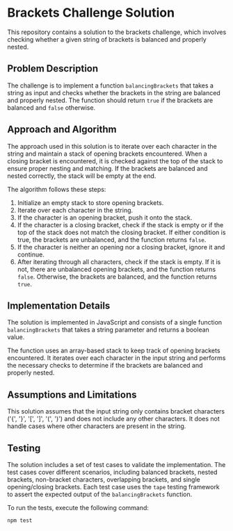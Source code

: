 # Brackets Challenge Solution

This repository contains a solution to the brackets challenge, which involves checking whether a given string of brackets is balanced and properly nested.

## Problem Description

The challenge is to implement a function `balancingBrackets` that takes a string as input and checks whether the brackets in the string are balanced and properly nested. The function should return `true` if the brackets are balanced and `false` otherwise.

## Approach and Algorithm

The approach used in this solution is to iterate over each character in the string and maintain a stack of opening brackets encountered. When a closing bracket is encountered, it is checked against the top of the stack to ensure proper nesting and matching. If the brackets are balanced and nested correctly, the stack will be empty at the end.

The algorithm follows these steps:
1. Initialize an empty stack to store opening brackets.
2. Iterate over each character in the string.
3. If the character is an opening bracket, push it onto the stack.
4. If the character is a closing bracket, check if the stack is empty or if the top of the stack does not match the closing bracket. If either condition is true, the brackets are unbalanced, and the function returns `false`.
5. If the character is neither an opening nor a closing bracket, ignore it and continue.
6. After iterating through all characters, check if the stack is empty. If it is not, there are unbalanced opening brackets, and the function returns `false`. Otherwise, the brackets are balanced, and the function returns `true`.

## Implementation Details

The solution is implemented in JavaScript and consists of a single function `balancingBrackets` that takes a string parameter and returns a boolean value.

The function uses an array-based stack to keep track of opening brackets encountered. It iterates over each character in the input string and performs the necessary checks to determine if the brackets are balanced and properly nested.

## Assumptions and Limitations

This solution assumes that the input string only contains bracket characters ('{', '}', '[', ']', '(', ')') and does not include any other characters. It does not handle cases where other characters are present in the string.

## Testing

The solution includes a set of test cases to validate the implementation. The test cases cover different scenarios, including balanced brackets, nested brackets, non-bracket characters, overlapping brackets, and single opening/closing brackets. Each test case uses the `tape` testing framework to assert the expected output of the `balancingBrackets` function.

To run the tests, execute the following command:


```
npm test
```
